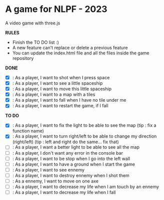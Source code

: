 # A game for NLPF - 2023

A video game with three.js

**RULES**

- Finish the TO DO list :)
- A new feature can't replace or delete a previous feature
- You can update the index.html file and all the files inside the game repository

**DONE**

- [x] : As a player, I want to shot when I press space
- [x] : As a player, I want to see a little spaceship
- [x] : As a player, I want to move this little spaceship
- [x] : As a player, I want to a map with a tiles
- [x] : As a player, I want to fall when I have no tile under me
- [x] : As a player, I want to restart the game, if I fall

**TO DO**

- [x] : As a player, I want to fix the light to be able to see the map (tip : fix a function name)
- [x] : As a player, I want to turn right/left to be able to change my direction (right/left) (tip : left and right do the same... fix that)
- [ ] : As a player, I want a better light to be able to see all the map
- [ ] : As a player, I don't want any error in the console bar
- [ ] : As a player, I want to be stop when I go into the left wall
- [ ] : As a player, I want to have a ground when I start the game
- [ ] : As a player, I want to see ennemy
- [ ] : As a player, I want to destroy ennemy when I shot them
- [ ] : As a ennemy, I want to move on one axe
- [ ] : As a player, I want to decrease my life when I am touch by an ennemy
- [ ] : As a player, I want to decrease my life when I fall
